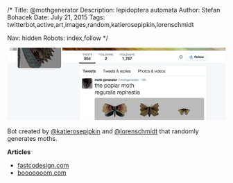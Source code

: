 /*
Title: @mothgenerator
Description: lepidoptera automata
Author: Stefan Bohacek
Date: July 21, 2015
Tags: twitterbot,active,art,images,random,katierosepipkin,lorenschmidt

Nav: hidden
Robots: index,follow
*/

[![](/content/bots/twitterbots/images/mothgenerator.png)](https://twitter.com/mothgenerator)

Bot created by [@katierosepipkin](https://twitter.com/katierosepipkin) and [@lorenschmidt](https://twitter.com/lorenschmidt) that randomly generates moths.


**Articles**
- [fastcodesign.com](http://www.fastcodesign.com/3048582/twitter-bot-generates-stunning-new-species-of-moths)
- [booooooom.com](http://www.booooooom.com/tag/moth-generator/)